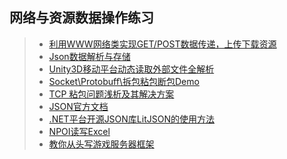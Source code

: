 ## 网络与资源数据操作练习  
>* [利用WWW网络类实现GET/POST数据传递，上传下载资源](https://github.com/XINCGer/Unity3DTraining/tree/master/NetWorkAndResources/WebTest)  
>* [Json数据解析与存储](https://github.com/XINCGer/Unity3DTraining/tree/master/NetWorkAndResources/JsonDataDemo)  
>* [Unity3D移动平台动态读取外部文件全解析](https://github.com/XINCGer/Unity3DTraining/tree/master/NetWorkAndResources/MobilePlatformDynamicReadExternalFiles)  
>* [Socket\Protobuff\拆包粘包断包Demo](./Socket_Protobuff)  
>* [TCP 粘包问题浅析及其解决方案](https://www.cnblogs.com/haifeiWu/p/9358499.html)  
>* [JSON官方文档](http://www.json.org/json-zh.html)  
>* [.NET平台开源JSON库LitJSON的使用方法](http://www.cnblogs.com/chen110xi/archive/2012/05/24/2515592.html)  
>* [NPOI读写Excel](http://www.cnblogs.com/luxiaoxun/p/3374992.html)  
>* [教你从头写游戏服务器框架](https://www.cnblogs.com/qcloud1001/p/10478522.html)  


